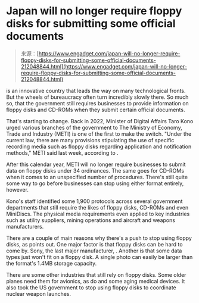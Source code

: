 <!--yml
category: 未分类
date: 2024-05-27 15:23:41
-->

# Japan will no longer require floppy disks for submitting some official documents

> 来源：[https://www.engadget.com/japan-will-no-longer-require-floppy-disks-for-submitting-some-official-documents-212048844.html](https://www.engadget.com/japan-will-no-longer-require-floppy-disks-for-submitting-some-official-documents-212048844.html)

[](https://www.engadget.com/tag/japan/) is an innovative country that leads the way on many technological fronts. But the wheels of bureaucracy often turn incredibly slowly there. So much so, that the government still requires businesses to provide information on floppy disks and CD-ROMs when they submit certain official documents.

That's starting to change. Back in 2022, Minister of Digital Affairs Taro Kono urged various branches of the government to [](https://www.engadget.com/japan-digital-minister-no-more-floppy-disks-fax-machines-123207491.html) The Ministry of Economy, Trade and Industry (METI) is one of the first to make the switch. "Under the current law, there are many provisions stipulating the use of specific recording media such as floppy disks regarding application and notification methods," METI said last week, according to [](https://www.theregister.com/2024/01/29/japan_government_floppy_disks/).

After this calendar year, METI will no longer require businesses to submit data on floppy disks under 34 ordinances. The same goes for CD-ROMs when it comes to an unspecified number of procedures. There's still quite some way to go before businesses can stop using either format entirely, however.

Kono's staff identified some 1,900 protocols across several government departments that still require the likes of floppy disks, CD-ROMs and even MiniDiscs. The physical media requirements even applied to key industries such as utility suppliers, mining operations and aircraft and weapons manufacturers.

There are a couple of main reasons why there's a push to stop using floppy disks, as [](https://japantoday.com/category/national/japanese-government%E2%80%99s-ministry-of-economy-trade-and-industry-finally-stops-using-floppy-disks) points out. One major factor is that floppy disks can be hard to come by. Sony, the last major manufacturer, [](https://www.engadget.com/2010-04-26-sony-shutting-down-japanese-floppy-disk-sales-by-march-2011-kil.html). Another is that some data types just won't fit on a floppy disk. A single photo can easily be larger than the format's 1.4MB storage capacity.

There are some other industries that still rely on floppy disks. Some older planes need them for avionics, as do and some aging medical devices. It also took the US government [](https://www.engadget.com/2019-10-18-us-military-nuclear-missiles-floppy-disks.html) to stop using floppy disks to coordinate nuclear weapon launches.